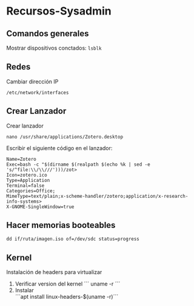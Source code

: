 # Recursos-Sysadmin


## Comandos generales

Mostrar dispositivos conctados: ```lsblk```

## Redes

Cambiar dirección IP
```
/etc/network/interfaces
```

## Crear Lanzador
Crear lanzador
```
nano /usr/share/applications/Zotero.desktop
```
Escribir el siguiente código en el lanzador:
```
Name=Zotero
Exec=bash -c "$(dirname $(realpath $(echo %k | sed -e 's/^file:\\/\\///')))/zot>
Icon=zotero.ico
Type=Application
Terminal=false
Categories=Office;
MimeType=text/plain;x-scheme-handler/zotero;application/x-research-info-systems>
X-GNOME-SingleWindow=true
```

## Hacer memorias booteables
```
dd if/ruta/imagen.iso of=/dev/sdc status=progress
```

## Kernel

Instalación de headers para virtualizar
1. Verificar version del kernel
´´´ uname -r ´´´
2. Instalar  
´´´apt install linux-headers-$(uname -r)´´´



